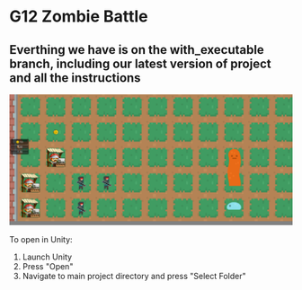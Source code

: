 # G12 Zombie Battle
## Everthing we have is on the with_executable branch, including our latest version of project and all the instructions
![alt text](https://github.com/bryan-wu/ZombieBattleUnity/blob/master/sample.PNG "In-game capture")

To open in Unity:
1) Launch Unity
2) Press "Open"
3) Navigate to main project directory and press "Select Folder"

